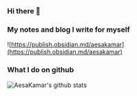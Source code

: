 ### Hi there 👋

### My notes and blog I write for myself
![https://publish.obsidian.md/aesakamar](https://publish.obsidian.md/aesakamar)


### What I do on github 

![AesaKamar's github stats](https://github-readme-stats.vercel.app/api?username=AesaKamar&count_private=true&show_icons=true&theme=tokyonight)
<!--
**AesaKamar/AesaKamar** is a ✨ _special_ ✨ repository because its `README.md` (this file) appears on your GitHub profile.

Here are some ideas to get you started:

- 🔭 I’m currently working on ...
- 🌱 I’m currently learning ...
- 👯 I’m looking to collaborate on ...
- 🤔 I’m looking for help with ...
- 💬 Ask me about ...
- 📫 How to reach me: ...
- 😄 Pronouns: ...
- ⚡ Fun fact: ...
-->
